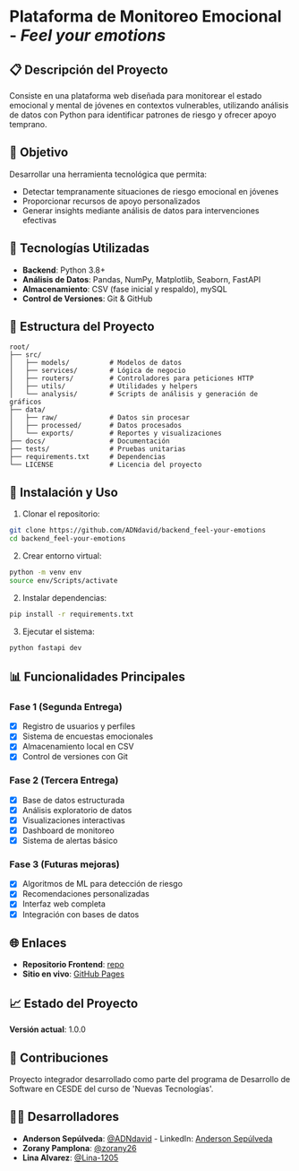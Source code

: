 # Plataforma de Monitoreo Emocional - _Feel your emotions_

## 📋 Descripción del Proyecto

Consiste en una plataforma web diseñada para monitorear el estado emocional y mental de jóvenes en contextos vulnerables, utilizando análisis de datos con Python para identificar patrones de riesgo y ofrecer apoyo temprano.

## 🎯 Objetivo

Desarrollar una herramienta tecnológica que permita:
- Detectar tempranamente situaciones de riesgo emocional en jóvenes
- Proporcionar recursos de apoyo personalizados
- Generar insights mediante análisis de datos para intervenciones efectivas

## 🔧 Tecnologías Utilizadas

- **Backend**: Python 3.8+
- **Análisis de Datos**: Pandas, NumPy, Matplotlib, Seaborn, FastAPI
- **Almacenamiento**: CSV (fase inicial y respaldo), mySQL
- **Control de Versiones**: Git & GitHub

## 📁 Estructura del Proyecto

```
root/
├── src/
│   ├── models/          # Modelos de datos
│   ├── services/        # Lógica de negocio
│   ├── routers/         # Controladores para peticiones HTTP
│   ├── utils/           # Utilidades y helpers
│   └── analysis/        # Scripts de análisis y generación de gráficos
├── data/
│   ├── raw/             # Datos sin procesar
│   ├── processed/       # Datos procesados
│   └── exports/         # Reportes y visualizaciones
├── docs/                # Documentación
├── tests/               # Pruebas unitarias
├── requirements.txt     # Dependencias
└── LICENSE              # Licencia del proyecto
```

## 🚀 Instalación y Uso

1. Clonar el repositorio:
```bash
git clone https://github.com/ADNdavid/backend_feel-your-emotions
cd backend_feel-your-emotions
```

2. Crear entorno virtual:
```bash
python -m venv env
source env/Scripts/activate
```

2. Instalar dependencias:
```bash
pip install -r requirements.txt
```

3. Ejecutar el sistema:
```bash
python fastapi dev
```

## 📊 Funcionalidades Principales

### Fase 1 (Segunda Entrega)
- [x] Registro de usuarios y perfiles
- [x] Sistema de encuestas emocionales
- [x] Almacenamiento local en CSV
- [x] Control de versiones con Git

### Fase 2 (Tercera Entrega)
- [x] Base de datos estructurada
- [x] Análisis exploratorio de datos
- [x] Visualizaciones interactivas
- [x] Dashboard de monitoreo
- [x] Sistema de alertas básico

### Fase 3 (Futuras mejoras)
- [x] Algoritmos de ML para detección de riesgo
- [x] Recomendaciones personalizadas
- [x] Interfaz web completa
- [x] Integración con bases de datos

## 🌐 Enlaces 
- **Repositorio Frontend**: [repo](https://github.com/zorany26/frontend_feel-your-emotions)
- **Sitio en vivo**: [GitHub Pages]()

## 📈 Estado del Proyecto

**Versión actual**: 1.0.0

## 🤝 Contribuciones

Proyecto integrador desarrollado como parte del programa de Desarrollo de Software en CESDE del curso de 'Nuevas Tecnologías'.

## 🧑‍💻 Desarrolladores

- **Anderson Sepúlveda**: [@ADNdavid](https://github.com/ADNdavid) - LinkedIn: [Anderson Sepúlveda](https://www.linkedin.com/in/adndavid/)
- **Zorany Pamplona**: [@zorany26](https://github.com/zorany26)
- **Lina Alvarez**: [@Lina-1205](https://github.com/LINA-1205)